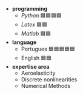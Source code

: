 - **programming**
  - _Python_    🟦🟦🟦🟦
  - _Latex_     🟦🟦
  - _Matlab_    🟦🟦
- **language**
  - Portugues   🟦🟦🟦🟦🟦
  - English     🟦🟦
- **expertise area**
  - Aeroelasticity
  - Discrete nonlinearities
  - Numerical Methods

